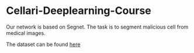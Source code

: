 # Cellari-Deeplearning-Course

Our network is based on Segnet. The task is to segment malicious cell from medical images.

The dataset can be found [here](https://warwick.ac.uk/fac/sci/dcs/research/tia/glascontest/download/https://warwick.ac.uk/fac/sci/dcs/research/tia/glascontest/download/)
